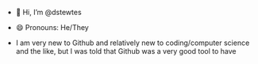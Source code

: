 - 👋 Hi, I’m @dstewtes
- 😄 Pronouns: He/They

- I am very new to Github and relatively new to coding/computer science and the like, but I was told that Github was a very good tool to have

<!---
dstewtes/dstewtes is a ✨ special ✨ repository because its `README.md` (this file) appears on your GitHub profile.
You can click the Preview link to take a look at your changes.
--->
